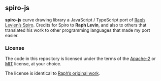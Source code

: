 ## spiro-js

**spiro-js** curve drawing library a JavaScript / TypeScript port of [Raph Levien’s Spiro](https://github.com/raphlinus/spiro). Credits for Spiro to **Raph Levin**, and also to others that translated his work to other programming languages that made my port easier.

### License

The code in this repository is licensed under the terms of the [Apache-2](LICENSE-APACHE) or [MIT](LICENSE-MIT) license, at your choice.

The license is identical to [Raph’s original work](https://github.com/raphlinus/spiro).
